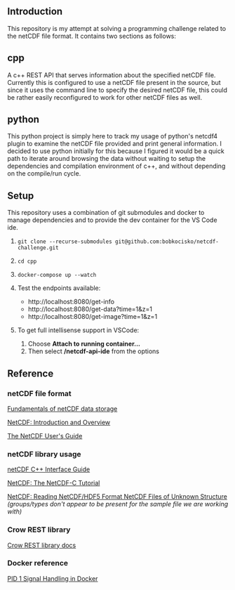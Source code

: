 ## Introduction
This repository is my attempt at solving a programming challenge related to the netCDF file format.
It contains two sections as follows:

## cpp
A c++ REST API that serves information about the specified netCDF file.  Currently this is configured to use a netCDF file present in the source, but since it uses the command line to specify the desired netCDF file, this could be rather easily reconfigured to work for other netCDF files as well.

## python
This python project is simply here to track my usage of python's netcdf4 plugin to examine the netCDF file provided and print general information.  I decided to use python initially for this because I figured it would be a quick path to iterate around browsing the data without waiting to setup the dependencies and compilation environment of c++, and without depending on the compile/run cycle.

## Setup
This repository uses a combination of git submodules and docker to manage dependencies
and to provide the dev container for the VS Code ide.

1. `git clone --recurse-submodules git@github.com:bobkocisko/netcdf-challenge.git`

2. `cd cpp`

3. `docker-compose up --watch`

4. Test the endpoints available:
   - http://localhost:8080/get-info
   - http://localhost:8080/get-data?time=1&z=1
   - http://localhost:8080/get-image?time=1&z=1

5. To get full intellisense support in VSCode:

   1. Choose **Attach to running container...**
   2. Then select **/netcdf-api-ide** from the options

## Reference

### netCDF file format

[Fundamentals of netCDF data storage](https://pro.arcgis.com/en/pro-app/latest/help/data/imagery/fundamentals-of-netcdf.htm)

[NetCDF: Introduction and Overview](https://docs.unidata.ucar.edu/netcdf-c/current/index.html)

[The NetCDF User's Guide](https://docs.unidata.ucar.edu/nug/current/index.html)

### netCDF library usage

[netCDF C++ Interface Guide](https://docs.unidata.ucar.edu/netcdf-cxx/current/index.html)

[NetCDF: The NetCDF-C Tutorial](https://docs.unidata.ucar.edu/netcdf-c/current/tutorial_8dox.html)

[NetCDF: Reading NetCDF/HDF5 Format NetCDF Files of Unknown Structure](https://docs.unidata.ucar.edu/netcdf-c/current/reading_unknown_nc4.html) *(groups/types don't appear to be present for the sample file we are working with)*

### Crow REST library

[Crow REST library docs](https://crowcpp.org/master/getting_started/setup/linux/)

### Docker reference

[PID 1 Signal Handling in Docker](https://petermalmgren.com/signal-handling-docker/)
